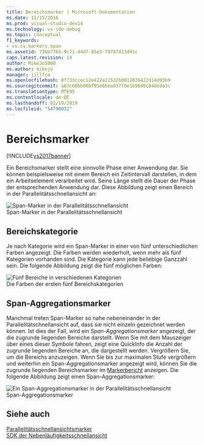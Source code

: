 ```yaml
---
title: Bereichsmarker | Microsoft-Dokumentation
ms.date: 11/15/2016
ms.prod: visual-studio-dev14
ms.technology: vs-ide-debug
ms.topic: conceptual
f1_keywords:
- vs.cv.markers.span
ms.assetid: 736b7765-9c71-44d7-85e5-79787d13d91c
caps.latest.revision: 14
author: MikeJo5000
ms.author: mikejo
manager: jillfra
ms.openlocfilehash: 8f733ccec12e422a11532b8012836422d14d93b9
ms.sourcegitcommit: a83c60bb00bf95e6bea037f0e1b9696c64deda3c
ms.translationtype: MTE95
ms.contentlocale: de-DE
ms.lasthandoff: 02/19/2019
ms.locfileid: "54798032"
---
```

# <a name="span-markers"></a>Bereichsmarker
[!INCLUDE[vs2017banner](../includes/vs2017banner.md)]

Ein Bereichsmarker stellt eine sinnvolle Phase einer Anwendung dar. Sie können beispielsweise mit einem Bereich ein Zeitintervall darstellen, in dem ein Arbeitselement verarbeitet wird. Seine Länge stellt die Dauer der Phase der entsprechenden Anwendung dar. Diese Abbildung zeigt einen Bereich in der Parallelitätsschnellansicht an:  
  
 ![Span-Marker in der Parallelitätsschnellansicht](../profiling/media/cvmarkerspan.png "CVMarkerSpan")  
Span-Marker in der Parallelitätsschnellansicht  
  
## <a name="span-category"></a>Bereichskategorie  
 Je nach Kategorie wird ein Span-Marker in einer von fünf unterschiedlichen Farben angezeigt. Die Farben werden wiederholt, wenn mehr als fünf Kategorien vorhanden sind. Die Kategorie kann jede beliebige Ganzzahl sein. Die folgende Abbildung zeigt die fünf möglichen Farben:  
  
 ![Fünf Bereiche in verschiedenen Kategorien](../profiling/media/cvmarkerspancategory.png "CVMarkerSpanCategory")  
Die Farben der ersten fünf Bereichskategorien  
  
## <a name="span-aggregation-markers"></a>Span-Aggregationsmarker  
 Manchmal treten Span-Marker so nahe nebeneinander in der Parallelitätschnellansicht auf, dass sie nicht einzeln gezeichnet werden können. Ist dies der Fall, wird ein *Span-Aggregationsmarker* angezeigt, der die zugrunde liegenden Bereiche darstellt. Wenn Sie mit dem Mauszeiger über eines dieser Symbole fahren, zeigt eine QuickInfo die Anzahl der zugrunde liegenden Bereiche an, die dargestellt werden. Vergrößern Sie, um die Bereichs anzuzeigen. Wenn Sie bis zur maximalen Stufe vergrößern und weiterhin ein Span-Aggregationsmarker angezeigt wird, können Sie die zugrunde liegenden Bereichsmarker im [Markerbericht](../profiling/markers-report.md) anzeigen. Die folgende Abbildung zeigt einen Span-Aggregationsmarker:  
  
 ![Ein Span-Aggregationsmarker in der Parallelitätsschnellansicht](../profiling/media/cvmarkerspanaggregate.png "CVMarkerSpanAggregate")  
Span-Aggregationsmarker  
  
## <a name="see-also"></a>Siehe auch  
 [Parallelitätsschnellansichtsmarker](../profiling/concurrency-visualizer-markers.md)   
 [SDK der Nebenläufigkeitsschnellansicht](../profiling/concurrency-visualizer-sdk.md)
